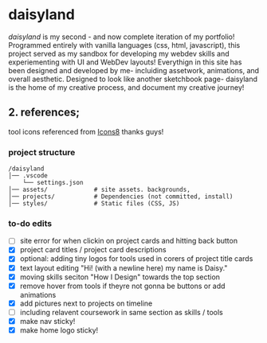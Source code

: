 # daisyland

*daisyland* is my second - and now complete iteration of my portfolio! Programmed entirely with vanilla languages (css, html, javascript), this project served as my sandbox for developing my webdev skills and experiementing with UI and WebDev layouts! Everythign in this site has been designed and developed by me- incluiding assetwork, animations, and overall aesthetic. Designed to look like another sketchbook page- daisyland is the home of my creative process, and document my creative journey!

## 2. references; 
 tool icons referenced from <a target="_blank" href="https://icons8.com">Icons8</a>
 thanks guys!

### project structure
```
/daisyland
│── .vscode
    └── settings.json
│── assets/             # site assets. backgrounds,
│── projects/           # Dependencies (not committed, install)
│── styles/             # Static files (CSS, JS)
```
### to-do edits
- [ ] site error for when clickin on project cards and hitting back button
- [x] project card titles / project card descriptions
- [x] optional: adding tiny logos for tools used in corers of project title cards
- [x] text layout editing "Hi! (with a newline here) my name is Daisy."
- [x] moving skills seciton "How I Design" towards the top section 
- [x] remove hover from tools if theyre not gonna be buttons or add animations
- [x] add pictures next to projects on timeline 
- [ ] including relavent coursework in same section as skills / tools
- [x] make nav sticky! 
- [x] make home logo sticky!

